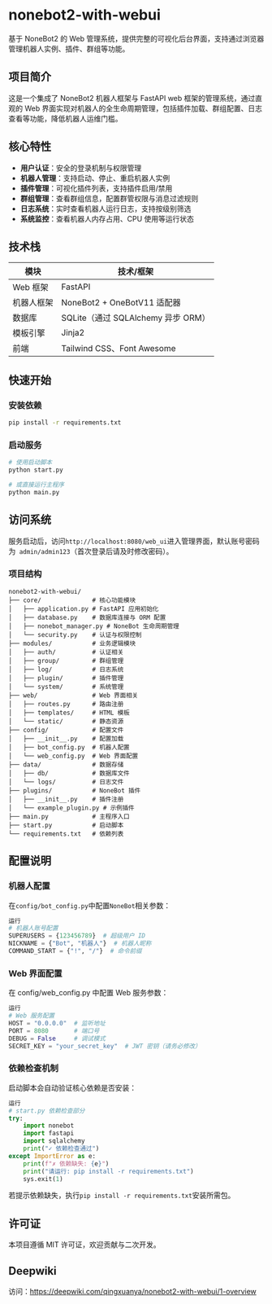 # nonebot2-with-webui

基于 NoneBot2 的 Web 管理系统，提供完整的可视化后台界面，支持通过浏览器管理机器人实例、插件、群组等功能。

## 项目简介

这是一个集成了 NoneBot2 机器人框架与 FastAPI web 框架的管理系统，通过直观的 Web 界面实现对机器人的全生命周期管理，包括插件加载、群组配置、日志查看等功能，降低机器人运维门槛。

## 核心特性

- **用户认证**：安全的登录机制与权限管理
- **机器人管理**：支持启动、停止、重启机器人实例
- **插件管理**：可视化插件列表，支持插件启用/禁用
- **群组管理**：查看群组信息，配置群管权限与消息过滤规则
- **日志系统**：实时查看机器人运行日志，支持按级别筛选
- **系统监控**：查看机器人内存占用、CPU 使用等运行状态

## 技术栈

| 模块       | 技术/框架                |
|------------|-------------------------|
| Web 框架   | FastAPI                 |
| 机器人框架 | NoneBot2 + OneBotV11 适配器 |
| 数据库     | SQLite（通过 SQLAlchemy 异步 ORM） |
| 模板引擎   | Jinja2                  |
| 前端       | Tailwind CSS、Font Awesome |
## 快速开始
### 安装依赖
```bash
pip install -r requirements.txt
```
### 启动服务
```bash
# 使用启动脚本
python start.py

# 或直接运行主程序
python main.py
```
## 访问系统
服务启动后，访问``` http://localhost:8080/web_ui ```进入管理界面，默认账号密码为``` admin/admin123```（首次登录后请及时修改密码）。
### 项目结构
```plaintext
nonebot2-with-webui/
├── core/              # 核心功能模块
│   ├── application.py # FastAPI 应用初始化
│   ├── database.py    # 数据库连接与 ORM 配置
│   ├── nonebot_manager.py # NoneBot 生命周期管理
│   └── security.py    # 认证与权限控制
├── modules/           # 业务逻辑模块
│   ├── auth/          # 认证相关
│   ├── group/         # 群组管理
│   ├── log/           # 日志系统
│   ├── plugin/        # 插件管理
│   └── system/        # 系统管理
├── web/               # Web 界面相关
│   ├── routes.py      # 路由注册
│   ├── templates/     # HTML 模板
│   └── static/        # 静态资源
├── config/            # 配置文件
│   ├── __init__.py    # 配置加载
│   ├── bot_config.py  # 机器人配置
│   └── web_config.py  # Web 界面配置
├── data/              # 数据存储
│   ├── db/            # 数据库文件
│   └── logs/          # 日志文件
├── plugins/           # NoneBot 插件
│   ├── __init__.py    # 插件注册
│   └── example_plugin.py # 示例插件
├── main.py            # 主程序入口
├── start.py           # 启动脚本
└── requirements.txt   # 依赖列表
```
## 配置说明
### 机器人配置
在``` config/bot_config.py ```中配置``` NoneBot ```相关参数：
```python
运行
# 机器人账号配置
SUPERUSERS = {123456789}  # 超级用户 ID
NICKNAME = {"Bot", "机器人"}  # 机器人昵称
COMMAND_START = {"!", "/"}  # 命令前缀
``` 
### Web 界面配置
在 config/web_config.py 中配置 Web 服务参数：

```python
运行
# Web 服务配置
HOST = "0.0.0.0"  # 监听地址
PORT = 8080       # 端口号
DEBUG = False     # 调试模式
SECRET_KEY = "your_secret_key"  # JWT 密钥（请务必修改）
```
### 依赖检查机制
启动脚本会自动验证核心依赖是否安装：

```python
运行
# start.py 依赖检查部分
try:
    import nonebot
    import fastapi
    import sqlalchemy
    print("✓ 依赖检查通过")
except ImportError as e:
    print(f"✗ 依赖缺失: {e}")
    print("请运行: pip install -r requirements.txt")
    sys.exit(1)
```
若提示依赖缺失，执行``` pip install -r requirements.txt ```安装所需包。
## 许可证
本项目遵循 MIT 许可证，欢迎贡献与二次开发。

## Deepwiki
访问：<https://deepwiki.com/qingxuanya/nonebot2-with-webui/1-overview>
